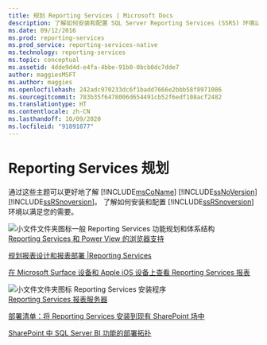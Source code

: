 ```yaml
---
title: 规划 Reporting Services | Microsoft Docs
description: 了解如何安装和配置 SQL Server Reporting Services (SSRS) 环境以满足你的需要。
ms.date: 09/12/2016
ms.prod: reporting-services
ms.prod_service: reporting-services-native
ms.technology: reporting-services
ms.topic: conceptual
ms.assetid: 4dde9d4d-e4fa-4bbe-91b0-0bcb0dc7dde7
author: maggiesMSFT
ms.author: maggies
ms.openlocfilehash: 242adc970233dc6f1badd7666e2bbb58f8971086
ms.sourcegitcommit: 783b35f6478006d654491cb52f6edf108acf2482
ms.translationtype: HT
ms.contentlocale: zh-CN
ms.lasthandoff: 10/09/2020
ms.locfileid: "91891877"
---
```

# <a name="planning-for-reporting-services"></a>Reporting Services 规划
  通过这些主题可以更好地了解 [!INCLUDE[msCoName](../includes/msconame-md.md)] [!INCLUDE[ssNoVersion](../includes/ssnoversion-md.md)] [!INCLUDE[ssRSnoversion](../includes/ssrsnoversion-md.md)]。 了解如何安装和配置 [!INCLUDE[ssRSnoversion](../includes/ssrsnoversion-md.md)] 环境以满足您的需要。  
  
 ![小文件文件夹图标](/analysis-services/analysis-services/media/filefolder-small.png "小文件文件夹图标")一般 Reporting Services 功能规划和体系结构  
 [Reporting Services 和 Power View 的浏览器支持](../reporting-services/browser-support-for-reporting-services-and-power-view.md)  
  
 [规划报表设计和报表部署 |Reporting Services](./plan-for-report-design-and-report-deployment-reporting-services.md)  
  
 [在 Microsoft Surface 设备和 Apple iOS 设备上查看 Reporting Services 报表](./what-s-new-in-sql-server-reporting-services-ssrs.md)  
  
 ![小文件文件夹图标](/analysis-services/analysis-services/media/filefolder-small.png "小文件文件夹图标") Reporting Services 安装程序  
 [Reporting Services 报表服务器](../reporting-services/report-server-sharepoint/reporting-services-report-server.md)  
  
 [部署清单：将 Reporting Services 安装到现有 SharePoint 场中](/previous-versions/sql/sql-server-2016/hh231676(v=sql.130))  
  
 [SharePoint 中 SQL Server BI 功能的部署拓扑](/previous-versions/sql/sql-server-2016/hh231674(v=sql.130))  
  
